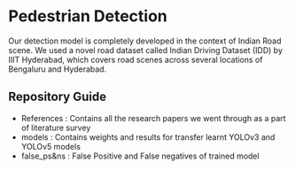 # Pedestrian Detection
Our detection model is completely developed in the context of Indian Road scene. We used a novel road dataset called Indian Driving Dataset (IDD) by IIIT Hyderabad, which covers road scenes across several locations of Bengaluru and Hyderabad.
## Repository Guide
* References : Contains all the research papers we went through as a part of literature survey
* models : Contains weights and results for transfer learnt YOLOv3 and YOLOv5 models
* false_ps&ns : False Positive and False negatives of trained model

